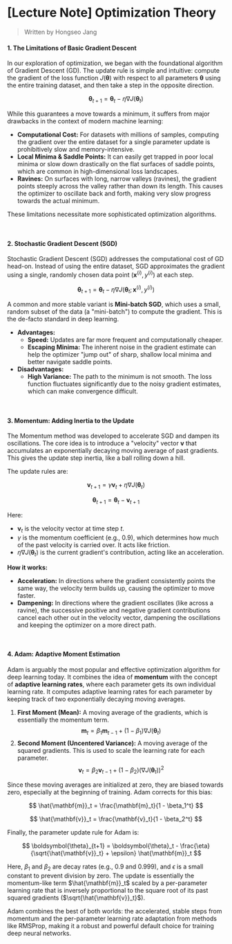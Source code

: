 # [Lecture Note] Optimization Theory

> Written by Hongseo Jang

#### **1. The Limitations of Basic Gradient Descent**

In our exploration of optimization, we began with the foundational algorithm of Gradient Descent (GD). The update rule is simple and intuitive: compute the gradient of the loss function $J(\boldsymbol{\theta})$ with respect to all parameters $\boldsymbol{\theta}$ using the entire training dataset, and then take a step in the opposite direction.

$$
\boldsymbol{\theta}_{t+1} = \boldsymbol{\theta}_t - \eta \nabla J(\boldsymbol{\theta}_t)
$$

While this guarantees a move towards a minimum, it suffers from major drawbacks in the context of modern machine learning:
* **Computational Cost:** For datasets with millions of samples, computing the gradient over the entire dataset for a single parameter update is prohibitively slow and memory-intensive.
* **Local Minima & Saddle Points:** It can easily get trapped in poor local minima or slow down drastically on the flat surfaces of saddle points, which are common in high-dimensional loss landscapes.
* **Ravines:** On surfaces with long, narrow valleys (ravines), the gradient points steeply across the valley rather than down its length. This causes the optimizer to oscillate back and forth, making very slow progress towards the actual minimum.

These limitations necessitate more sophisticated optimization algorithms.

<br>

#### **2. Stochastic Gradient Descent (SGD)**

Stochastic Gradient Descent (SGD) addresses the computational cost of GD head-on. Instead of using the entire dataset, SGD approximates the gradient using a single, randomly chosen data point $(\mathbf{x}^{(i)}, y^{(i)})$ at each step.

$$
\boldsymbol{\theta}_{t+1} = \boldsymbol{\theta}_t - \eta \nabla J(\boldsymbol{\theta}_t; \mathbf{x}^{(i)}, y^{(i)})
$$

A common and more stable variant is **Mini-batch SGD**, which uses a small, random subset of the data (a "mini-batch") to compute the gradient. This is the de-facto standard in deep learning.

* **Advantages:**
    * **Speed:** Updates are far more frequent and computationally cheaper.
    * **Escaping Minima:** The inherent noise in the gradient estimate can help the optimizer "jump out" of sharp, shallow local minima and better navigate saddle points.
* **Disadvantages:**
    * **High Variance:** The path to the minimum is not smooth. The loss function fluctuates significantly due to the noisy gradient estimates, which can make convergence difficult.

<br>

#### **3. Momentum: Adding Inertia to the Update**

The Momentum method was developed to accelerate SGD and dampen its oscillations. The core idea is to introduce a "velocity" vector $\mathbf{v}$ that accumulates an exponentially decaying moving average of past gradients. This gives the update step inertia, like a ball rolling down a hill.

The update rules are:

$$
\mathbf{v}_{t+1} = \gamma \mathbf{v}_t + \eta \nabla J(\boldsymbol{\theta}_t)
$$

$$
\boldsymbol{\theta}_{t+1} = \boldsymbol{\theta}_t - \mathbf{v}_{t+1}
$$

Here:
* $\mathbf{v}_t$ is the velocity vector at time step $t$.
* $\gamma$ is the momentum coefficient (e.g., 0.9), which determines how much of the past velocity is carried over. It acts like friction.
* $\eta \nabla J(\boldsymbol{\theta}_t)$ is the current gradient's contribution, acting like an acceleration.

**How it works:**
* **Acceleration:** In directions where the gradient consistently points the same way, the velocity term builds up, causing the optimizer to move faster.
* **Dampening:** In directions where the gradient oscillates (like across a ravine), the successive positive and negative gradient contributions cancel each other out in the velocity vector, dampening the oscillations and keeping the optimizer on a more direct path.

<br>

#### **4. Adam: Adaptive Moment Estimation**

Adam is arguably the most popular and effective optimization algorithm for deep learning today. It combines the idea of **momentum** with the concept of **adaptive learning rates**, where each parameter gets its own individual learning rate. It computes adaptive learning rates for each parameter by keeping track of two exponentially decaying moving averages.

1.  **First Moment (Mean):** A moving average of the gradients, which is essentially the momentum term.
    $$
    \mathbf{m}_{t} = \beta_1 \mathbf{m}_{t-1} + (1-\beta_1) \nabla J(\boldsymbol{\theta}_t)
    $$
2.  **Second Moment (Uncentered Variance):** A moving average of the squared gradients. This is used to scale the learning rate for each parameter.
    $$
    \mathbf{v}_{t} = \beta_2 \mathbf{v}_{t-1} + (1-\beta_2) (\nabla J(\boldsymbol{\theta}_t))^2
    $$

Since these moving averages are initialized at zero, they are biased towards zero, especially at the beginning of training. Adam corrects for this bias:

$$
\hat{\mathbf{m}}_t = \frac{\mathbf{m}_t}{1 - \beta_1^t}
$$

$$
\hat{\mathbf{v}}_t = \frac{\mathbf{v}_t}{1 - \beta_2^t}
$$

Finally, the parameter update rule for Adam is:

$$
\boldsymbol{\theta}_{t+1} = \boldsymbol{\theta}_t - \frac{\eta}{\sqrt{\hat{\mathbf{v}}_t} + \epsilon} \hat{\mathbf{m}}_t
$$

Here, $\beta_1$ and $\beta_2$ are decay rates (e.g., 0.9 and 0.999), and $\epsilon$ is a small constant to prevent division by zero. The update is essentially the momentum-like term $\hat{\mathbf{m}}_t$ scaled by a per-parameter learning rate that is inversely proportional to the square root of its past squared gradients ($\sqrt{\hat{\mathbf{v}}_t}$).

Adam combines the best of both worlds: the accelerated, stable steps from momentum and the per-parameter learning rate adaptation from methods like RMSProp, making it a robust and powerful default choice for training deep neural networks.